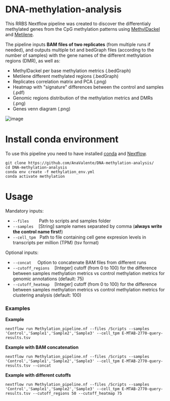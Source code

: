 # DNA-methylation-analysis

This RRBS Nextflow pipeline was created to discover the differentialy methylated genes from the CpG methylation patterns using [MethylDackel](https://github.com/dpryan79/MethylDackel) and [Metilene](http://legacy.bioinf.uni-leipzig.de/Software/metilene/).

The pipeline inputs **BAM files of two replicates** (from multiple runs if needed), and outputs multiple txt and bedGraph files (according to the number of samples) with the gene names of the different methylation regions (DMR), as well as:
- MethylDackel per base methylation metrics (.bedGraph)
- Metilene different methylated regions (.bedGraph)
- Replicates correlation matrix and PCA (.png)
- Heatmap with "signature" differences between the control and samples (.pdf)
- Genomic regions distribution of the methylation metrics and DMRs (.png)
- Genes venn diagram (.png)

![image](https://i.ibb.co/p1zYpTc/test.png)

# Install conda environment

To use this pipeline you need to have installed [conda](https://docs.conda.io/projects/conda/en/stable/user-guide/install/linux.html) and [Nextflow](https://www.nextflow.io/docs/latest/getstarted.html).

```shell
git clone https://github.com/AnaValente/DNA-methylation-analysis/
cd DNA-methylation-analysis
conda env create -f methylation_env.yml
conda activate methylation
```

# Usage

Mandatory inputs:
 - `--files` &nbsp;&nbsp;&nbsp;&nbsp;&nbsp;&nbsp; Path to scripts and samples folder
 - `--samples` &nbsp;&nbsp; [String] sample names separated by comma (**always write the control name first!**)
 - `--cell_tpm` &nbsp; Path to file containing cell gene expresion levels in transcripts per million (TPM) (tsv format)

Optional inputs:
- `--concat` &nbsp;&nbsp;&nbsp; Option to concatenate BAM files from different runs
- `--cutoff_regions` &nbsp;&nbsp; [Integer] cutoff (from 0 to 100) for the difference between samples methylation metrics vs control methylation metrics for genomic annotations (default: 75)
- `--cutoff_heatmap` &nbsp;&nbsp; [Integer] cutoff (from 0 to 100) for the difference between samples methylation metrics vs control methylation metrics for clustering analysis (default: 100)

### Examples

**Example**
```
nextflow run Methylation_pipeline.nf --files /Scripts --samples 'Control','Sample1','Sample2','Sample3' --cell_tpm E-MTAB-2770-query-results.tsv
```

**Example with BAM concatenation**
```
nextflow run Methylation_pipeline.nf --files /Scripts --samples 'Control','Sample1','Sample2','Sample3' --cell_tpm E-MTAB-2770-query-results.tsv --concat
```

**Example with different cutoffs**
```
nextflow run Methylation_pipeline.nf --files /Scripts --samples 'Control','Sample1','Sample2','Sample3' --cell_tpm E-MTAB-2770-query-results.tsv --cutoff_regions 50 --cutoff_heatmap 75
```









